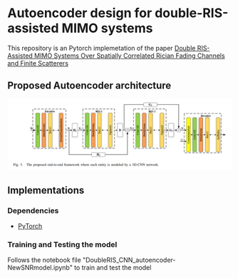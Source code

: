 # Autoencoder design for double-RIS-assisted MIMO systems
This repository is an Pytorch implemetation of the paper [Double RIS-Assisted MIMO Systems Over Spatially Correlated Rician Fading Channels and Finite Scatterers]([https://openaccess.thecvf.com/content/CVPR2021/html/Pang_Recorrupted-to-Recorrupted_Unsupervised_Deep_Learning_for_Image_Denoising_CVPR_2021_paper.html](https://ieeexplore.ieee.org/abstract/document/10136735)https://ieeexplore.ieee.org/abstract/document/10136735)
## Proposed Autoencoder architecture
![image](https://github.com/Anleha/Autoencoder-design-for-double-RIS-assisted-MIMO-systems/blob/main/Autoencoder_systemModel.PNG)
## Implementations

### Dependencies

- [PyTorch](http://pytorch.org/)

### Training and Testing the model
Follows the notebook file "DoubleRIS_CNN_autoencoder-NewSNRmodel.ipynb" to train and test the model
